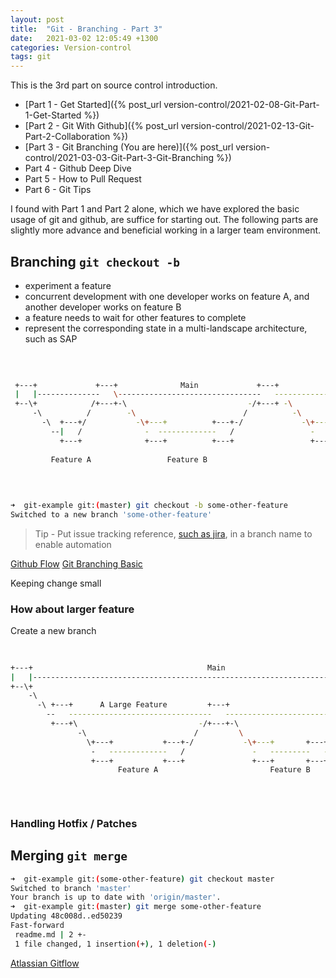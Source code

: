 ```yaml
---
layout: post
title:  "Git - Branching - Part 3"
date:   2021-03-02 12:05:49 +1300
categories: Version-control
tags: git
---
```


This is the 3rd part on source control introduction.

* [Part 1 - Get Started]({% post_url version-control/2021-02-08-Git-Part-1-Get-Started %})
* [Part 2 - Git With Github]({% post_url version-control/2021-02-13-Git-Part-2-Collaboration %})
* [Part 3 - Git Branching (You are here)]({% post_url version-control/2021-03-03-Git-Part-3-Git-Branching %})
* Part 4 - Github Deep Dive
* Part 5 - How to Pull Request
* Part 6 - Git Tips

I found with Part 1 and Part 2 alone, which we have explored the basic usage of git and github, are suffice for starting out. The following parts are slightly more advance and beneficial working in a larger team environment.

## Branching `git checkout -b`

* experiment a feature
* concurrent development with one developer works on feature A, and another developer works on feature B
* a feature needs to wait for other features to complete
* represent the corresponding state in a multi-landscape architecture, such as SAP

```bash
                                                                                                     
                                                                                                     
                                                                                                     
 +---+             +---+              Main             +---+                                +---+    
 |   |--------------   \--------------------------------   ----------------------------------   |    
 +--\+            /+---+-\                           -/+---+ -\                           -/+---+    
     -\          /        -\                        /          -\                       -/           
       -\  +---+/           -\+---+          +---+-/             -\+---+        +---+ -/             
         --|   /              -  -------------   /                 -   ----------   -/               
           +---+              +---+          +---+                 +---+        +---+                
                                                                                                     
         Feature A                 Feature B                            Feature C                    
                                                                                                     
                                                                                                     
                                                                                                     
```

```bash
➜  git-example git:(master) git checkout -b some-other-feature
Switched to a new branch 'some-other-feature'
```

> Tip - Put issue tracking reference, [such as jira](https://support.atlassian.com/jira-cloud-administration/docs/enable-smart-commits/), in a branch name to enable automation

[Github Flow](https://guides.github.com/introduction/flow/)
[Git Branching Basic](https://git-scm.com/book/en/v2/Git-Branching-Basic-Branching-and-Merging)

Keeping change small

### How about larger feature

Create a new branch 

```bash
                                                                                                   
                                                                                                   
+---+                                       Main                                              +---+
|   |------------------------------------------------------------------------------------------   |
+--\+                                                                                      -/ +---+
    -\                                                                                  --/        
      -\ +---+      A Large Feature         +---+                               +---+ -/           
        --   --------------------------------   ---------------------------------   -/             
         +---+\                           -/+---+-\                          -/ +---+              
               -\                        /         \                      --/                      
                 \+---+           +---+-/           -\+---+       +---+ -/                         
                  -   -------------   /               -   ---------   -/                           
                  +---+           +---+               +---+       +---+                            
                        Feature A                         Feature B                                
                                                                                                   
                                                                                                   
                                                                                                   
```

### Handling Hotfix / Patches

## Merging `git merge`

```bash
➜  git-example git:(some-other-feature) git checkout master 
Switched to branch 'master'
Your branch is up to date with 'origin/master'.
➜  git-example git:(master) git merge some-other-feature 
Updating 48c008d..ed50239
Fast-forward
 readme.md | 2 +-
 1 file changed, 1 insertion(+), 1 deletion(-)
```




[Atlassian Gitflow](https://www.atlassian.com/git/tutorials/comparing-workflows/gitflow-workflow#:~:text=Gitflow%20Workflow%20is%20a%20Git,designed%20around%20the%20project%20release.)
